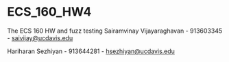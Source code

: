 # ECS_160_HW4
The ECS 160 HW and fuzz testing
Sairamvinay Vijayaraghavan - 913603345 - saivijay@ucdavis.edu


Hariharan Sezhiyan - 913644281 - hsezhiyan@ucdavis.edu

